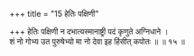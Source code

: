 +++
title = "15 हेतिः पक्षिणी"

+++
हेतिः पक्षिणी न दभात्यस्मानाष्ट्री पदं कृणुते अग्निधाने ।  
शं नो गोभ्य उत पुरुषेभ्यो मा नो देवा इह हिंसीत् कपोतः ॥ ॥ १५ ॥